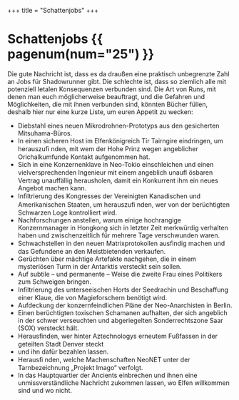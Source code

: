 +++
title = "Schattenjobs"
+++

# Schattenjobs {{ pagenum(num="25") }}

Die gute Nachricht ist, dass es da draußen eine praktisch unbegrenzte Zahl an Jobs für Shadowrunner gibt. Die schlechte ist, dass so ziemlich alle mit potenziell letalen Konsequenzen verbunden sind. Die Art von Runs, mit denen man euch möglicherweise beauftragt, und die Gefahren und Möglichkeiten, die mit ihnen verbunden sind, könnten Bücher füllen, deshalb hier nur eine kurze Liste, um euren Appetit zu wecken:

- Diebstahl eines neuen Mikrodrohnen-Prototyps aus den gesicherten Mitsuhama-Büros. 
- In einen sicheren Host im Elfenkönigreich Tír Tairngire eindringen, um herauszuﬁ nden, mit wem der Hohe Prinz wegen angeblicher Orichalkumfunde Kontakt aufgenommen hat. 
- Sich in eine Konzernenklave in Neo-Tokio einschleichen und einen vielversprechenden Ingenieur mit einem angeblich unauﬂ ösbaren Vertrag unauffällig herausholen, damit ein Konkurrent ihm ein neues Angebot machen kann. 
- Inﬁltrierung des Kongresses der Vereinigten Kanadischen und Amerikanischen Staaten, um herauszuﬁ nden, wer von der berüchtigten Schwarzen Loge kontrolliert wird.
- Nachforschungen anstellen, warum einige hochrangige Konzernmanager in Hongkong sich in letzter Zeit merkwürdig verhalten haben und zwischenzeitlich für mehrere Tage verschwunden waren. 
- Schwachstellen in den neuen Matrixprotokollen ausﬁndig machen und das Gefundene an den Meistbietenden verkaufen. 
- Gerüchten über mächtige Artefakte nachgehen, die in einem mysteriösen Turm in der Antarktis versteckt sein sollen. 
- Auf subtile – und permanente – Weise die zweite Frau eines Politikers zum Schweigen bringen. 
- Inﬁltrierung des unterseeischen Horts der Seedrachin und Beschaffung einer Klaue, die von Magieforschern benötigt wird. 
- Aufdeckung der konzernfeindlichen Pläne der Neo-Anarchisten in Berlin. 
- Einen berüchtigten toxischen Schamanen aufhalten, der sich angeblich in der schwer verseuchten und abgeriegelten Sonderrechtszone Saar (SOX) versteckt hält. 
- Herausﬁnden, wer hinter Aztechnologys erneutem Fußfassen in der geteilten Stadt Denver steckt 
- und ihn dafür bezahlen lassen. 
- Herausﬁ nden, welche Machenschaften NeoNET unter der Tarnbezeichnung „Projekt Imago“ verfolgt. 
- In das Hauptquartier der Ancients einbrechen und ihnen eine unmissverständliche Nachricht zukommen lassen, wo Elfen willkommen sind und wo nicht.
